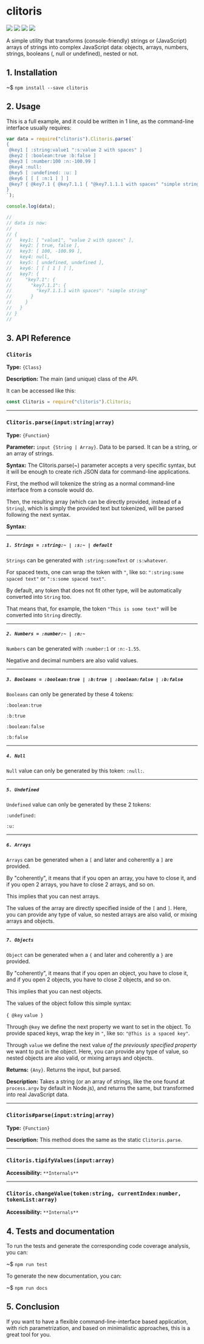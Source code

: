  


# clitoris


![](https://img.shields.io/badge/clitoris-v1.0.0-green.svg) ![](https://img.shields.io/badge/tests-passing-green.svg) ![](https://img.shields.io/badge/coverage-100%25-green.svg)  ![](https://img.shields.io/badge/stable-98%25-green.svg)


A simple utility that transforms (console-friendly) strings or (JavaScript) arrays of strings into complex JavaScript data: objects, arrays, numbers, strings, booleans (, null or undefined), nested or not.

## 1. Installation

~$ `npm install --save clitoris`

## 2. Usage

This is a full example, and it could be written in 1 line, as the command-line interface usually requires:

```js
var data = require("clitoris").Clitoris.parse(`
{
 @key1 [ :string:value1 ":s:value 2 with spaces" ]
 @key2 [ :boolean:true :b:false ]
 @key3 [ :number:100 :n:-100.99 ]
 @key4 :null:
 @key5 [ :undefined: :u: ]
 @key6 [ [ [ :n:1 ] ] ]
 @key7 { @key7.1 { @key7.1.1 { "@key7.1.1.1 with spaces" "simple string" } }
}
`);

console.log(data);

// 
// data is now:
// 
// {
//   key1: [ "value1", "value 2 with spaces" ],
//   key2: [ true, false ],
//   key3: [ 100, -100.99 ],
//   key4: null,
//   key5: [ undefined, undefined ],
//   key6: [ [ [ 1 ] ] ],
//   key7: {
//     "key7.1": {
//       "key7.1.1": {
//         "key7.1.1.1 with spaces": "simple string"
//       }
//     }
//   }
// }
// 
```

## 3. API Reference 




 



### **`Clitoris`**

**Type:** `{Class}`

**Description:** The main (and unique) class of the API.

It can be accessed like this:

```js
const Clitoris = require("clitoris").Clitoris;
```




 


----

### **`Clitoris.parse(input:string|array)`**


**Type:** `{Function}`


**Parameter:** `input {String | Array}`. Data to be parsed. It can be a string, or an array of strings.


**Syntax:** The Clitoris.parse(~) parameter accepts a very specific syntax, but it will be enough to
create rich JSON data for command-line applications. 

First, the method will tokenize the string as a normal command-line interface from a console would do.

Then, the resulting array (which can be directly provided, instead of a `String`), which is simply the 
provided text but tokenized, will be parsed following the next syntax.

**Syntax:**

----

##### `1. Strings = :string:~ | :s:~ | default`

`Strings` can be generated with `:string:someText` or `:s:whatever`.

For spaced texts, one can wrap the token with `"`, like so: `":string:some spaced text"` or `":s:some spaced text"`.

By default, any token that does not fit other type, will be automatically converted into `String` too.

That means that, for example, the token `"This is some text"` will be converted into `String` directly.

----

##### `2. Numbers = :number:~ | :n:~`

`Numbers` can be generated with `:number:1` or `:n:-1.55`.

Negative and decimal numbers are also valid values.

----

##### `3. Booleans = :boolean:true | :b:true | :boolean:false | :b:false`

`Booleans` can only be generated by these 4 tokens: 

`:boolean:true`

`:b:true`

`:boolean:false`

`:b:false`

----

##### `4. Null`

`Null` value can only be generated by this token: `:null:`.

----

##### `5. Undefined`

`Undefined` value can only be generated by these 2 tokens:

`:undefined:`

`:u:`

----

##### `6. Arrays`

`Arrays` can be generated when a `[` and later and coherently a `]` are provided.

By "coherently", it means that if you open an array, you have to close it, and if you open 2 arrays, you have to close 2 arrays, and so on.

This implies that you can nest arrays.

The values of the array are directly specified inside of the `[` and `]`. Here, you can provide any type of value, so nested arrays are also valid, or mixing arrays and objects.

----

##### `7. Objects`

`Object` can be generated when a `{` and later and coherently a `}` are provided.

By "coherently", it means that if you open an object, you have to close it, and if you open 2 objects, you have to close 2 objects, and so on.

This implies that you can nest objects.

The values of the object follow this simple syntax:

`{ @key` `value }` 

Through `@key` we define the next property we want to set in the object. To provide spaced keys, wrap the key in `"`, like so: `"@This is a spaced key"`.

Through `value` we define the next value *of the previously specified property* we want to put in the object. Here, you can provide any type of value, so nested objects are also valid, or mixing arrays and objects.


**Returns:** `{Any}`. Returns the input, but parsed.


**Description:** Takes a string (or an array of strings, like the one found at `process.argv` by default 
in Node.js), and returns the same, but transformed into real JavaScript data.






 


----

### **`Clitoris#parse(input:string|array)`**


**Type:** `{Function}`


**Description:** This method does the same as the static `Clitoris.parse`.




 


----

### **`Clitoris.tipifyValues(input:array)`**


**Accessibility:** `**Internals**`




 


----

### **`Clitoris.changeValue(token:string, currentIndex:number, tokenList:array)`**


**Accessibility:** `**Internals**`




 


## 4. Tests and documentation

To run the tests and generate the corresponding code coverage analysis, you can:

~$ `npm run test` 

To generate the new documentation, you can:

~$ `npm run docs`



## 5. Conclusion

If you want to have a flexible command-line-interface based application, with rich parametrization, 
and based on minimalistic approaches, this is a great tool for you. 





